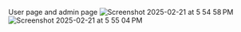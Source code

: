 User page and admin page ![Screenshot 2025-02-21 at 5 54 58 PM](https://github.com/user-attachments/assets/f31728a0-0524-4f40-9e1e-6189351852f6)
![Screenshot 2025-02-21 at 5 55 04 PM](https://github.com/user-attachments/assets/b30dd198-bdff-4b92-a485-7721af491f89)
